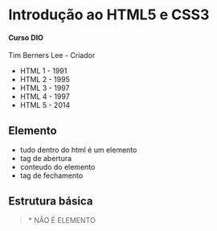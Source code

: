 # Introdução ao HTML5 e CSS3
#### Curso DIO

Tim Berners Lee - Criador

- HTML 1 - 1991
- HTML 2 - 1995
- HTML 3 - 1997
- HTML 4 - 1997
- HTML 5 - 2014

## Elemento

- tudo dentro do html é um elemento 
- tag de abertura 
- conteudo do elemento 
- tag de fechamento
## Estrutura básica 

> <!DOCTYPE HTML> * NÃO É ELEMENTO
> <html>
> <head>
> <meta> 
> <title>Nome da página</tittle>
> </head>
> <body>
> </body>
> </html>